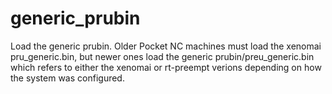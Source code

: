 # generic_prubin

Load the generic prubin. Older Pocket NC machines must load the xenomai pru_generic.bin, but newer ones
load the generic prubin/preu_generic.bin which refers to either the xenomai or rt-preempt verions depending
on how the system was configured.
